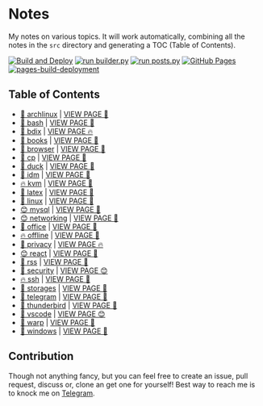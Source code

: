 # Notes

My notes on various topics. It will work automatically, combining all the notes in the `src` directory and generating a TOC (Table of Contents).

[![Build and Deploy](https://github.com/SharafatKarim/notes/actions/workflows/action.yml/badge.svg)](https://github.com/SharafatKarim/notes/actions/workflows/action.yml)
[![run builder.py](https://github.com/SharafatKarim/notes/actions/workflows/action.yml/badge.svg)](https://github.com/SharafatKarim/notes/actions/workflows/action.yml)
[![run posts.py](https://github.com/SharafatKarim/notes/actions/workflows/posts.yml/badge.svg)](https://github.com/SharafatKarim/notes/actions/workflows/posts.yml)
[![GitHub Pages](https://github.com/SharafatKarim/notes/actions/workflows/gh-pages.yml/badge.svg)](https://github.com/SharafatKarim/notes/actions/workflows/gh-pages.yml)
[![pages-build-deployment](https://github.com/SharafatKarim/notes/actions/workflows/pages/pages-build-deployment/badge.svg)](https://github.com/SharafatKarim/notes/actions/workflows/pages/pages-build-deployment)


## Table of Contents

- [🚀 archlinux](src/archlinux.md) | <a href='https://sharafat.is-a.dev/notes/archlinux' target='_blank'>VIEW PAGE 🎉</a>
- [🚀 bash](src/bash.md) | <a href='https://sharafat.is-a.dev/notes/bash' target='_blank'>VIEW PAGE 🤖</a>
- [🎉 bdix](src/bdix.md) | <a href='https://sharafat.is-a.dev/notes/bdix' target='_blank'>VIEW PAGE 🔥</a>
- [🎸 books](src/books.md) | <a href='https://sharafat.is-a.dev/notes/books' target='_blank'>VIEW PAGE 🍕</a>
- [🎸 browser](src/browser.md) | <a href='https://sharafat.is-a.dev/notes/browser' target='_blank'>VIEW PAGE 🚀</a>
- [🎸 cp](src/cp.md) | <a href='https://sharafat.is-a.dev/notes/cp' target='_blank'>VIEW PAGE 👾</a>
- [🤖 duck](src/duck.md) | <a href='https://sharafat.is-a.dev/notes/duck' target='_blank'>VIEW PAGE 🎸</a>
- [🎉 idm](src/idm.md) | <a href='https://sharafat.is-a.dev/notes/idm' target='_blank'>VIEW PAGE 🍕</a>
- [🔥 kvm](src/kvm.md) | <a href='https://sharafat.is-a.dev/notes/kvm' target='_blank'>VIEW PAGE 🎸</a>
- [👾 latex](src/latex.md) | <a href='https://sharafat.is-a.dev/notes/latex' target='_blank'>VIEW PAGE 🚀</a>
- [🎉 linux](src/linux.md) | <a href='https://sharafat.is-a.dev/notes/linux' target='_blank'>VIEW PAGE 🚀</a>
- [😊 mysql](src/mysql.md) | <a href='https://sharafat.is-a.dev/notes/mysql' target='_blank'>VIEW PAGE 🌟</a>
- [😊 networking](src/networking.md) | <a href='https://sharafat.is-a.dev/notes/networking' target='_blank'>VIEW PAGE 🍕</a>
- [🌈 office](src/office.md) | <a href='https://sharafat.is-a.dev/notes/office' target='_blank'>VIEW PAGE 🎉</a>
- [🔥 offline](src/offline.md) | <a href='https://sharafat.is-a.dev/notes/offline' target='_blank'>VIEW PAGE 🌟</a>
- [🎸 privacy](src/privacy.md) | <a href='https://sharafat.is-a.dev/notes/privacy' target='_blank'>VIEW PAGE 🔥</a>
- [😊 react](src/react.md) | <a href='https://sharafat.is-a.dev/notes/react' target='_blank'>VIEW PAGE 🤖</a>
- [🌟 rss](src/rss.md) | <a href='https://sharafat.is-a.dev/notes/rss' target='_blank'>VIEW PAGE 🍕</a>
- [👾 security](src/security.md) | <a href='https://sharafat.is-a.dev/notes/security' target='_blank'>VIEW PAGE 😊</a>
- [🔥 ssh](src/ssh.md) | <a href='https://sharafat.is-a.dev/notes/ssh' target='_blank'>VIEW PAGE 🌟</a>
- [🎸 storages](src/storages.md) | <a href='https://sharafat.is-a.dev/notes/storages' target='_blank'>VIEW PAGE 🌟</a>
- [👾 telegram](src/telegram.md) | <a href='https://sharafat.is-a.dev/notes/telegram' target='_blank'>VIEW PAGE 🌟</a>
- [🌟 thunderbird](src/thunderbird.md) | <a href='https://sharafat.is-a.dev/notes/thunderbird' target='_blank'>VIEW PAGE 🌈</a>
- [🤖 vscode](src/vscode.md) | <a href='https://sharafat.is-a.dev/notes/vscode' target='_blank'>VIEW PAGE 😊</a>
- [🚀 warp](src/warp.md) | <a href='https://sharafat.is-a.dev/notes/warp' target='_blank'>VIEW PAGE 🚀</a>
- [🚀 windows](src/windows.md) | <a href='https://sharafat.is-a.dev/notes/windows' target='_blank'>VIEW PAGE 🎸</a>

## Contribution

Though not anything fancy, but you can feel free to create an issue, pull request, discuss or, clone an get one for yourself!
Best way to reach me is to knock me on [Telegram](https://t.me/SharafatKarim).

